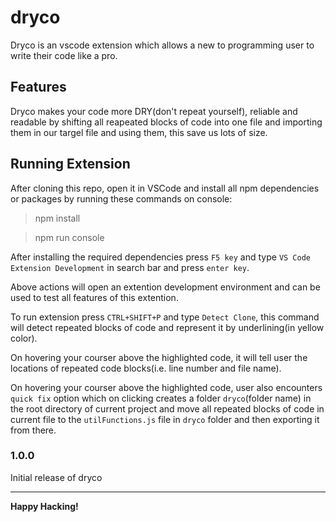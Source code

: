 # dryco

Dryco is an vscode extension which allows a new to programming user to write their code like a pro.

## Features

Dryco makes your code more DRY(don't repeat yourself), reliable and readable by shifting all reapeated blocks of code into one file and importing them in our targel file and using them, this save us lots of size.

<!-- For example if there is an image subfolder under your extension project workspace:

\!\[feature X\]\(images/feature-x.png\)

> Tip: Many popular extensions utilize animations. This is an excellent way to show off your extension! We recommend short, focused animations that are easy to follow. -->

<!-- ## Requirements
To install all npm dependencies and packages, run thin command on console:
> npm install -->

## Running Extension

After cloning this repo, open it in VSCode and install all npm dependencies or packages by running these commands on console:


> npm install


> npm run console

After installing the required dependencies press `F5 key` and type `VS Code Extension Development` in search bar and press `enter key`.

Above actions will open an extention development environment and can be used to test all features of this extention.

To run extension press `CTRL+SHIFT+P` and type `Detect Clone`, this command will detect repeated blocks of code and represent it by underlining(in yellow color).

On hovering your courser above the highlighted code, it will tell user the locations of repeated code blocks(i.e. line number and file name).

On hovering your courser above the highlighted code, user also encounters `quick fix` option which on clicking creates a folder `dryco`(folder name) in the root directory of current project and move all repeated blocks of code in current file to the `utilFunctions.js` file in `dryco` folder and then exporting it from there.

<!-- ## Known Issues

Calling out known issues can help limit users opening duplicate issues against your extension. -->

<!-- ## Release Notes

Currently there is only one feature -->

### 1.0.0

Initial release of dryco

-----------------------------------------------------------------------------------------------------------
**Happy Hacking!**
